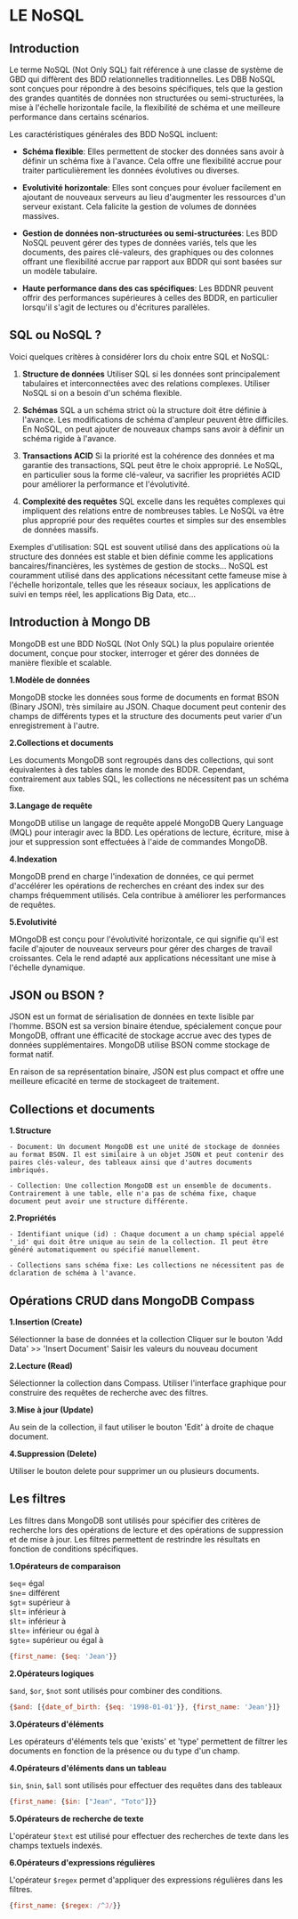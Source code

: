 # LE NoSQL

## Introduction

Le terme NoSQL (Not Only SQL) fait référence à une classe de système de GBD qui diffèrent des BDD relationnelles traditionnelles. 
Les DBB NoSQL sont conçues pour répondre à des besoins spécifiques, tels que la gestion des grandes quantités de données non structurées ou semi-structurées, la mise à l'échelle horizontale facile, la flexibilité de schéma et une meilleure performance dans certains scénarios. 

Les caractéristiques générales des BDD NoSQL incluent:

- **Schéma flexible**: Elles permettent de stocker des données sans avoir à définir un schéma fixe à l'avance. Cela offre une flexibilité accrue pour traiter particulièrement les données évolutives ou diverses. 

- **Evolutivité horizontale**: Elles sont conçues pour évoluer facilement en ajoutant de nouveaux serveurs au lieu d'augmenter les ressources d'un serveur existant. Cela falicite la gestion de volumes de données massives. 

- **Gestion de données non-structurées ou semi-structurées**: Les BDD NoSQL peuvent gérer des types de données variés, tels que les documents, des paires clé-valeurs, des graphiques ou des colonnes offrant une flexibilité accrue par rapport aux BDDR qui sont basées sur un modèle tabulaire. 

- **Haute performance dans des cas spécifiques**: Les BDDNR peuvent offrir des performances supérieures à celles des BDDR, en particulier lorsqu'il s'agit de lectures ou d'écritures parallèles. 

## SQL ou NoSQL ?

Voici quelques critères à considérer lors du choix entre SQL et NoSQL:

1. **Structure de données**
Utiliser SQL si les données sont principalement tabulaires et interconnectées avec des relations complexes. 
Utiliser NoSQL si on a besoin d'un schéma flexible.

2. **Schémas**
SQL a un schéma strict où la structure doit être définie à l'avance. Les modifications de schéma d'ampleur peuvent être difficiles.
En NoSQL, on peut ajouter de nouveaux champs sans avoir à définir un schéma rigide à l'avance.

3. **Transactions ACID**
Si la priorité est la cohérence des données et ma garantie des transactions, SQL peut être le choix approprié.
Le NoSQL, en particulier sous la forme clé-valeur, va sacrifier les propriétés ACID pour améliorer la performance et l'évolutivité.

4. **Complexité des requêtes**
SQL excelle dans les requêtes complexes qui impliquent des relations entre de nombreuses tables. 
Le NoSQL va être plus approprié pour des requêtes courtes et simples sur des ensembles de données massifs.

Exemples d'utilisation:
SQL est souvent utilisé dans des applications où la structure des données est stable et bien définie comme les applications bancaires/financières, les systèmes de gestion de stocks...
NoSQL est couramment utilisé dans des applications nécessitant cette fameuse mise à l'échelle horizontale, telles que les réseaux sociaux, les applications de suivi en temps réel, les applications Big Data, etc...

## Introduction à Mongo DB

MongoDB est une BDD NoSQL (Not Only SQL) la plus populaire orientée document, conçue pour stocker, interroger et gérer des données de manière flexible et scalable. 

**1.Modèle de données** 

MongoDB stocke les données sous forme de documents en format BSON (Binary JSON), très similaire au JSON. Chaque document peut contenir des champs de différents types et la structure des documents peut varier d'un enregistrement à l'autre.

**2.Collections et documents** 

Les documents MongoDB sont regroupés dans des collections, qui sont équivalentes à des tables dans le monde des BDDR. Cependant, contrairement aux tables SQL, les collections ne nécessitent pas un schéma fixe.

**3.Langage de requête** 

MongoDB utilise un langage de requête appelé MongoDB Query Language (MQL) pour interagir avec la BDD. Les opérations de lecture, écriture, mise à jour et suppression sont effectuées à l'aide de commandes MongoDB.

**4.Indexation** 

MongoDB prend en charge l'indexation de données, ce qui permet d'accélérer les opérations de recherches en créant des index sur des champs fréquemment utilisés. Cela contribue à améliorer les performances de requêtes. 

**5.Evolutivité** 

MOngoDB est conçu pour l'évolutivité horizontale, ce qui signifie qu'il est facile d'ajouter de nouveaux serveurs pour gérer des charges de travail croissantes. Cela le rend adapté aux applications nécessitant une mise à l'échelle dynamique.

## JSON ou BSON ?

JSON est un format de sérialisation de données en texte lisible par l'homme. 
BSON est sa version binaire étendue, spécialement conçue pour MongoDB, offrant une éfficacité de stockage accrue avec des types de données supplémentaires. MongoDB utilise BSON comme stockage de format natif.

En raison de sa représentation binaire, JSON est plus compact et offre une meilleure eficacité en terme de stockageet de traitement. 

## Collections et documents

**1.Structure**

    - Document: Un document MongoDB est une unité de stockage de données au format BSON. Il est similaire à un objet JSON et peut contenir des paires clés-valeur, des tableaux ainsi que d'autres documents imbriqués.

    - Collection: Une collection MongoDB est un ensemble de documents. Contrairement à une table, elle n'a pas de schéma fixe, chaque document peut avoir une structure différente.

**2.Propriétés**

    - Identifiant unique (id) : Chaque document a un champ spécial appelé '_id' qui doit être unique au sein de la collection. Il peut être généré automatiquement ou spécifié manuellement.

    - Collections sans schéma fixe: Les collections ne nécessitent pas de dclaration de schéma à l'avance. 

## Opérations CRUD dans MongoDB Compass

**1.Insertion (Create)**

Sélectionner la base de données et la collection
Cliquer sur le bouton 'Add Data' >> 'Insert Document'
Saisir les valeurs du nouveau document

**2.Lecture (Read)**

Sélectionner la collection dans Compass.
Utiliser l'interface graphique pour construire des requêtes de recherche avec des filtres.

**3.Mise à jour (Update)**

Au sein de la collection, il faut utiliser le bouton 'Edit' à droite de chaque document.

**4.Suppression (Delete)**

Utiliser le bouton delete pour supprimer un ou plusieurs documents.

## Les filtres

Les filtres dans MongoDB sont utilisés pour spécifier des critères de recherche lors des opérations de lecture et des opérations de suppression et de mise à jour. 
Les filtres permettent de restrindre les résultats en fonction de conditions spécifiques.

**1.Opérateurs de comparaison**

`$eq`= égal  
`$ne`= différent  
`$gt`= supérieur à  
`$lt`= inférieur à  
`$lt`= inférieur à  
`$lte`= inférieur ou égal à  
`$gte`= supérieur ou égal à

```javascript
{first_name: {$eq: 'Jean'}}
```

**2.Opérateurs logiques**

`$and`, `$or`, `$not` sont utilisés pour combiner des conditions.

```javascript
{$and: [{date_of_birth: {$eq: '1998-01-01'}}, {first_name: 'Jean'}]}
```

**3.Opérateurs d'éléments**

Les opérateurs d'éléments tels que 'exists' et 'type' permettent de filtrer les documents en fonction de la présence ou du type d'un champ.

**4.Opérateurs d'éléments dans un tableau**

`$in`, `$nin`, `$all` sont utilisés pour effectuer des requêtes dans des tableaux

```javascript
{first_name: {$in: ["Jean", "Toto"]}}
```

**5.Opérateurs de recherche de texte**

L'opérateur `$text` est utilisé pour effectuer des recherches de texte dans les champs textuels indexés.

**6.Opérateurs d'expressions régulières**

L'opérateur `$regex` permet d'appliquer des expressions régulières dans les filtres.

```javascript
{first_name: {$regex: /^J/}}
```